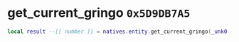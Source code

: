 # get_current_gringo `0x5D9DB7A5`

```lua
local result --[[ number ]] = natives.entity.get_current_gringo(_unk0 --[[ number ]])
```